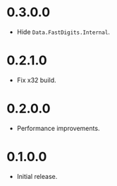 # 0.3.0.0

* Hide `Data.FastDigits.Internal`.

# 0.2.1.0

* Fix x32 build.

# 0.2.0.0

* Performance improvements.

# 0.1.0.0

* Initial release.
